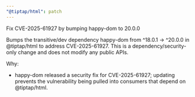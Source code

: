 ```yaml
---
"@tiptap/html": patch
---
```


Fix CVE-2025-61927 by bumping happy-dom to 20.0.0

Bumps the transitive/dev dependency happy-dom from ^18.0.1 → ^20.0.0 in @tiptap/html to address CVE-2025-61927. This is a dependency/security-only change and does not modify any public APIs.

Why:
- happy-dom released a security fix for CVE-2025-61927; updating prevents the vulnerability being pulled into consumers that depend on @tiptap/html.
